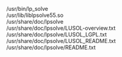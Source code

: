 /usr/bin/lp\_solve  
/usr/lib/liblpsolve55.so  
/usr/share/doc/lpsolve  
/usr/share/doc/lpsolve/LUSOL-overview.txt  
/usr/share/doc/lpsolve/LUSOL\_LGPL.txt  
/usr/share/doc/lpsolve/LUSOL\_README.txt  
/usr/share/doc/lpsolve/README.txt  
